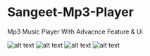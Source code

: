 # Sangeet-Mp3-Player

Mp3 Music Player With Advacnce Feature & Ui

![alt text](https://github.com/mirzauzairshahid/Sangeet-Mp3-Player/blob/master/Screenshots/1.jpg?raw=true)
![alt text](https://github.com/mirzauzairshahid/Sangeet-Mp3-Player/blob/master/Screenshots/2.jpg?raw=true)
![alt text](https://github.com/mirzauzairshahid/Sangeet-Mp3-Player/blob/master/Screenshots/3.jpg?raw=true)
![alt text](https://github.com/mirzauzairshahid/Sangeet-Mp3-Player/blob/master/Screenshots/4.jpg?raw=true)
